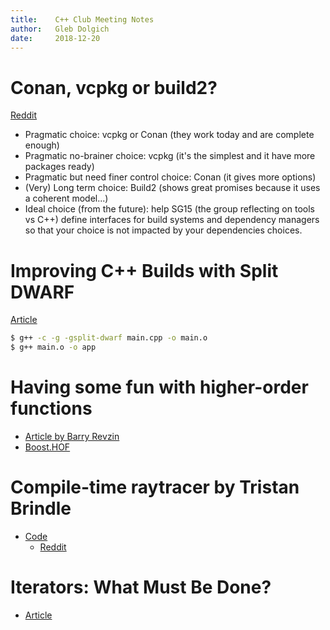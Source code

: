 ```yaml
---
title:    C++ Club Meeting Notes
author:   Gleb Dolgich
date:     2018-12-20
---
```


# Conan, vcpkg or build2?

[Reddit](https://www.reddit.com/r/cpp/comments/9m4l0p/conan_vcpkg_or_build2/)

* Pragmatic choice: vcpkg or Conan (they work today and are complete enough)
* Pragmatic no-brainer choice: vcpkg (it's the simplest and it have more packages ready)
* Pragmatic but need finer control choice: Conan (it gives more options)
* (Very) Long term choice: Build2 (shows great promises because it uses a coherent model...)
* Ideal choice (from the future): help SG15 (the group reflecting on tools vs C++) define interfaces for build systems and dependency managers so that your choice is not impacted by your dependencies choices.

# Improving C++ Builds with Split DWARF

[Article](http://www.productive-cpp.com/improving-cpp-builds-with-split-dwarf/)

```bash
$ g++ -c -g -gsplit-dwarf main.cpp -o main.o
$ g++ main.o -o app
```

# Having some fun with higher-order functions

* [Article by Barry Revzin](https://medium.com/@barryrevzin/having-some-fun-with-higher-order-functions-e3e30ec69969)
* [Boost.HOF](https://www.boost.org/doc/libs/1_68_0/libs/hof/doc/html/doc/index.html#)

# Compile-time raytracer by Tristan Brindle

* [Code](https://github.com/tcbrindle/raytracer.hpp)
    - [Reddit](https://www.reddit.com/r/cpp/comments/9t2q0t/simple_compiletime_raytracer_using_c17/)

# Iterators: What Must Be Done?

* [Article](https://infektor.net/posts/2018-11-03-iterators-what-must-be-done.html)
